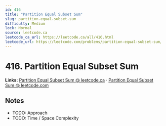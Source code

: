 ```yaml
--- 
id: 416
title: "Partition Equal Subset Sum"
slug: partition-equal-subset-sum
difficulty: Medium
lock: Normal
source: leetcode.ca
leetcode_ca_url: https://leetcode.ca/all/416.html
leetcode_url: https://leetcode.com/problems/partition-equal-subset-sum/
---
```


# 416. Partition Equal Subset Sum

**Links:** [Partition Equal Subset Sum @ leetcode.ca](https://leetcode.ca/all/416.html) · [Partition Equal Subset Sum @ leetcode.com](https://leetcode.com/problems/partition-equal-subset-sum/)

## Notes
- TODO: Approach
- TODO: Time / Space Complexity
